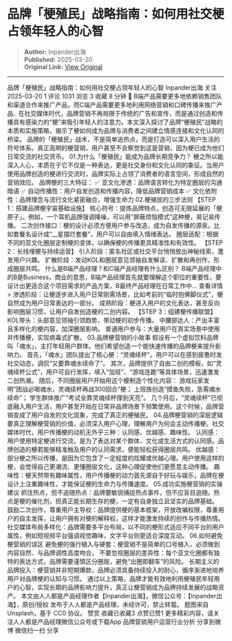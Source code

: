 # 品牌「梗殖民」战略指南：如何用社交梗占领年轻人的心智

> **Author:** Inpander出海  
> **Published:** 2025-03-20  
> **Original Link:** [View Original](https://www.woshipm.com/marketing/6195166.html)

---

品牌「梗殖民」战略指南：如何用社交梗占领年轻人的心智 Inpander出海 关注 2025-03-20 1 评论 1031 浏览 3 收藏 8 分钟 🔗 B端产品需要更多地依赖销售团队和渠道合作来推广产品，而C端产品需要更多地利用网络营销和口碑传播来推广产品.. 在社交媒体时代，品牌营销不再局限于传统的广告和宣传，而是通过创造和传播具有感染力的“梗”来吸引年轻人的注意力。本文深入探讨了品牌“梗殖民”战略的本质和实施策略，揭示了梗如何成为品牌与消费者之间建立情感连接和文化认同的桥梁。 品牌的「梗殖民」战术，不是简单追热点，而是打造可以深入用户生活的符号体系。真正高明的梗营销，用户甚至不会察觉到这是营销，因为梗已成为他们日常交流的社交货币。 01.为什么「梗殖民」能成为品牌长期竞争力？ 梗之所以能深入人心，本质在于它不仅是一种表达，更是社交身份和文化认同的象征。当用户使用品牌创造的梗进行交流时，品牌实际上占领了消费者的语言空间，形成自然的营销效应。 品牌梗的三大特征： ✅ 亚文化渗透：品牌语言转化为特定圈层的沟通暗语 ✅ 自动传播性：用户自发创造和传播内容，降低品牌营销成本 ✅ 文化依附性：品牌理念与流行文化紧密融合，增强生命力 02.梗殖民的三步法则 【STEP 1：搭建品牌梗宇宙基础设施】 核心符号：提炼品牌特点，创造可无限延展的「梗原子」。例如，一个耳机品牌强调降噪，可以用“屏蔽烦恼模式”这种梗，易记易传播。 二次创作接口：梗的设计必须方便用户参与改造，成为自发传播的源泉。比如套餐名设计成“\_\_星摆烂套餐”，用户可以自由填入情绪表达。 圈层适配：根据不同的亚文化圈层定制梗的变体，以确保梗的传播更具精准性和有效性。 【STEP 2：长线埋梗与持续运营】 引入阶段：匿名社区或社交平台悄悄放出神秘线索，激发用户兴趣。 扩散阶段：发动KOL和圈层意见领袖自发解读、扩散和再创作，形成圈层共鸣。 什么是B端产品经理？和C端产品经理有什么区别？ B端产品经理中的B是Business，商业的意思，B端产品经理首先就要理解这个职位的重要性，要设计出更适合这个项目需求的产品方案，B最终产品经理在日常工作中... 查看详情 > 渗透阶段：让梗逐步进入用户日常刚需场景，比如考前的“临时抱佛脚仪式”，梗自然成为用户日常表达的一部分。 成熟阶段：梗进入用户的文化表达，甚至反向影响圈层习惯，让用户自发创造梗的二创内容。 【STEP 3：组建梗传播联盟】 KOL带头：头部意见领袖引领趋势，带动梗的初步传播。 中腰部达人：产出丰富且多样化的梗内容，加深圈层影响。 普通用户参与：大量用户在真实场景中使用并传播梗，实现病毒式扩散。 03.品牌梗营销的小故事 假设有一个虚拟饮料品牌叫「魂水」，主打年轻用户群体。他们希望创造一个能快速传播的品牌梗来提升影响力。 首先，「魂水」团队提出了核心梗：“灵魂续杯”。用户可以在感到疲惫时发社交动态，调侃“又要靠魂水续命了”。 其次，品牌提供了自由二创的模板，如“灵魂续杯公式”，用户可自行发挥，填入“加班”、“游戏连跪”等具体场景，迅速激发二创热潮。 随后，不同圈层用户开始用这个梗制造个性化内容： 游戏玩家发明“团战必喝魂水，灵魂续杯再战300回合”梗； 上班族创造“摸鱼失败，急需魂水续命”； 学生群体推广“考试全靠灵魂续杯撑到天亮”。 几个月后，“灵魂续杯”已彻底融入用户生活，用户甚至开始在日常非品牌场景下频繁使用。这个时候，品牌营销变成了用户自发的文化现象，完成了真正的梗殖民。 04.品牌梗营销的深层逻辑 要真正理解梗营销的价值，必须深入用户心理，理解用户为何会主动传播梗。社交媒体时代，用户传播梗的动机无外乎三种：认同感、优越感、趣味性。 认同感：用户使用特定梗进行交流，是为了表达对某个群体、文化或生活方式的认同感。品牌创造的梗若能够精准触及用户的认同需求，便能轻松获得圈层共鸣。 优越感：部分梗之所以传播，是因为它包含了一定程度的炫耀或优越心理。用户使用这样的梗，会觉得自己更潮流、更懂圈层文化，这种心理促使他们更愿意主动传播。 趣味性：梗天然带有趣味属性，用户传播梗的动力首先源自于好玩与娱乐，品牌在梗设计上注重趣味性，才能保证梗的生命力与传播速度。 05.成功实施梗营销的实操建议 抓住热点，但不追随热点：品牌要敏锐捕捉热点事件，但不应盲目追随。热点是梗的催化剂，但真正能长期生存的梗，一定有自身独立且坚实的品牌基础。 鼓励二次创作，尊重用户主导权：品牌提供梗的基本框架，开放改编权限，尊重用户的自主发挥，让用户拥有对梗的解释权，这样才能激发持续的创作与传播热情。 社交媒体布局多样化：品牌需要多平台布局，以不同的梗形式适应不同平台的用户属性，例如短视频平台强调视觉趣味，文字平台则更适合深度互动。 06.如何避免梗营销的误区 避免梗的强行植入与硬套：梗营销不是简单的口号植入，必须做到内容自然、与品牌调性高度吻合。 不要忽视圈层的差异性：每个亚文化圈都有独特的表达方式，品牌需要谨慎区分圈层，避免“出圈即翻车”的风险。 长期主义的品牌投入：梗营销并非短期爆款，品牌必须具备持续投入的耐心，循序渐进地培养用户对品牌梗的认知与习惯。 通过以上策略，品牌才能有效地利用梗殖民年轻用户的心智，实现长期的品牌影响力提升，真正让梗营销成为品牌持续发展的战略资产。 本文由人人都是产品经理作者【Inpander出海】，微信公众号：【Inpander出海】，原创/授权 发布于人人都是产品经理，未经许可，禁止转载。 题图来自Unsplash，基于 CC0 协议。 赞赏 收藏已收藏3 点赞已赞1 更多精彩内容，请关注人人都是产品经理微信公众号或下载App 品牌营销用户运营行业分析 分享到微博 微信扫一扫 分享